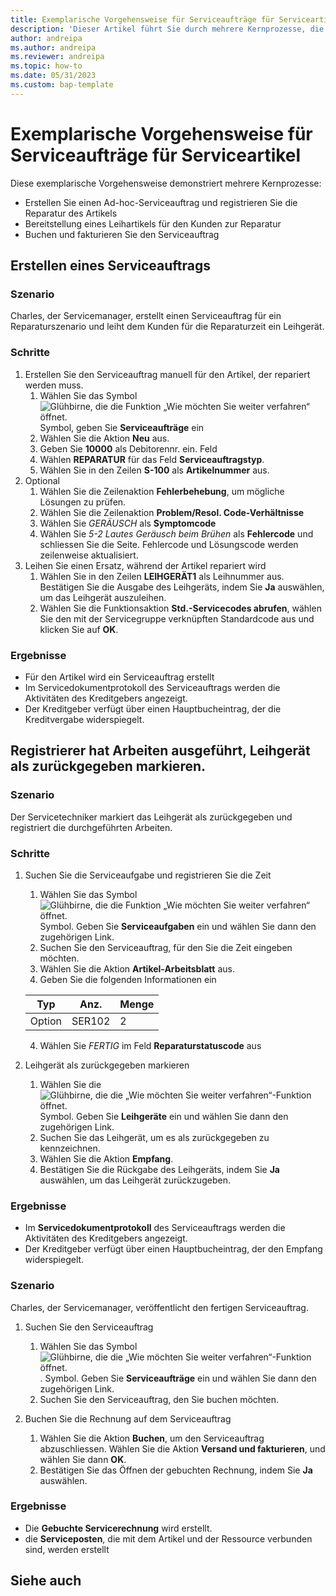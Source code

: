 ```yaml
---
title: Exemplarische Vorgehensweise für Serviceaufträge für Serviceartikel
description: 'Dieser Artikel führt Sie durch mehrere Kernprozesse, die Serviceaufträge und Artikel betreffen.'
author: andreipa
ms.author: andreipa
ms.reviewer: andreipa
ms.topic: how-to
ms.date: 05/31/2023
ms.custom: bap-template
---
```


# <a name="walkthrough-of-service-orders-for-service-items"></a>Exemplarische Vorgehensweise für Serviceaufträge für Serviceartikel

Diese exemplarische Vorgehensweise demonstriert mehrere Kernprozesse:

- Erstellen Sie einen Ad-hoc-Serviceauftrag und registrieren Sie die Reparatur des Artikels
- Bereitstellung eines Leihartikels für den Kunden zur Reparatur
- Buchen und fakturieren Sie den Serviceauftrag
    
## <a name="creating-a-service-order"></a>Erstellen eines Serviceauftrags

### <a name="scenario"></a>Szenario

Charles, der Servicemanager, erstellt einen Serviceauftrag für ein Reparaturszenario und leiht dem Kunden für die Reparaturzeit ein Leihgerät.

### <a name="steps"></a>Schritte

1. Erstellen Sie den Serviceauftrag manuell für den Artikel, der repariert werden muss.
   1. Wählen Sie das Symbol ![Glühbirne, die die Funktion „Wie möchten Sie weiter verfahren“ öffnet.](../../media/ui-search/search_small.png "Wie möchten Sie weiter verfahren?") Symbol, geben Sie **Serviceaufträge** ein
   2. Wählen Sie die Aktion **Neu** aus.
   3. Geben Sie **10000** als Debitorennr. ein. Feld
   4. Wählen **REPARATUR** für das Feld **Serviceauftragstyp**.
   5. Wählen Sie in den Zeilen **S-100** als **Artikelnummer** aus.
2. Optional
   1. Wählen Sie die Zeilenaktion **Fehlerbehebung**, um mögliche Lösungen zu prüfen.
   2. Wählen Sie die Zeilenaktion **Problem/Resol. Code-Verhältnisse**
   3. Wählen Sie *GERÄUSCH* als **Symptomcode**
   4. Wählen Sie *5-2 Lautes Geräusch beim Brühen* als **Fehlercode** und schliessen Sie die Seite. Fehlercode und Lösungscode werden zeilenweise aktualisiert.
3. Leihen Sie einen Ersatz, während der Artikel repariert wird
   1. Wählen Sie in den Zeilen **LEIHGERÄT1** als Leihnummer aus. Bestätigen Sie die Ausgabe des Leihgeräts, indem Sie **Ja** auswählen, um das Leihgerät auszuleihen. 
   2. Wählen Sie die Funktionsaktion **Std.-Servicecodes abrufen**, wählen Sie den mit der Servicegruppe verknüpften Standardcode aus und klicken Sie auf **OK**.
   
### <a name="results"></a>Ergebnisse

- Für den Artikel wird ein Serviceauftrag erstellt
- Im Servicedokumentprotokoll des Serviceauftrags werden die Aktivitäten des Kreditgebers angezeigt.
- Der Kreditgeber verfügt über einen Hauptbucheintrag, der die Kreditvergabe widerspiegelt.
   

## <a name="register-performed-work-mark-loaner-as-returned"></a>Registrierer hat Arbeiten ausgeführt, Leihgerät als zurückgegeben markieren.

### <a name="scenario-1"></a>Szenario

Der Servicetechniker markiert das Leihgerät als zurückgegeben und registriert die durchgeführten Arbeiten.

### <a name="steps-1"></a>Schritte

1. Suchen Sie die Serviceaufgabe und registrieren Sie die Zeit 
   1. Wählen Sie das Symbol ![Glühbirne, die die Funktion „Wie möchten Sie weiter verfahren“ öffnet.](../../media/ui-search/search_small.png "Wie möchten Sie weiter verfahren?") Symbol. Geben Sie **Serviceaufgaben** ein und wählen Sie dann den zugehörigen Link.
   2. Suchen Sie den Serviceauftrag, für den Sie die Zeit eingeben möchten.
   3. Wählen Sie die Aktion **Artikel-Arbeitsblatt** aus.
   4. Geben Sie die folgenden Informationen ein

    |Typ|Anz.|Menge|
    |----|---|--------|  
    |Option|SER102|2|

   4. Wählen Sie *FERTIG* im Feld **Reparaturstatuscode** aus
    
2. Leihgerät als zurückgegeben markieren
   1. Wählen Sie die ![Glühbirne, die die „Wie möchten Sie weiter verfahren“-Funktion öffnet.](../../media/ui-search/search_small.png "Wie möchten Sie weiter verfahren?") Symbol. Geben Sie **Leihgeräte** ein und wählen Sie dann den zugehörigen Link.
   2. Suchen Sie das Leihgerät, um es als zurückgegeben zu kennzeichnen.
   3. Wählen Sie die Aktion **Empfang**. 
   4. Bestätigen Sie die Rückgabe des Leihgeräts, indem Sie **Ja** auswählen, um das Leihgerät zurückzugeben.
      
### <a name="results-1"></a>Ergebnisse

- Im **Servicedokumentprotokoll** des Serviceauftrags werden die Aktivitäten des Kreditgebers angezeigt.
- Der Kreditgeber verfügt über einen Hauptbucheintrag, der den Empfang widerspiegelt.


### <a name="scenario-2"></a>Szenario

Charles, der Servicemanager, veröffentlicht den fertigen Serviceauftrag.

1. Suchen Sie den Serviceauftrag 
   1. Wählen Sie das Symbol ![Glühbirne, die die „Wie möchten Sie weiter verfahren“-Funktion öffnet.](../../media/ui-search/search_small.png "Tell Me-Funktion"). Symbol. Geben Sie **Serviceaufträge** ein und wählen Sie dann den zugehörigen Link.
   2. Suchen Sie den Serviceauftrag, den Sie buchen möchten.

2. Buchen Sie die Rechnung auf dem Serviceauftrag
   1. Wählen Sie die Aktion **Buchen**, um den Serviceauftrag abzuschliessen. Wählen Sie die Aktion **Versand und fakturieren**, und wählen Sie dann **OK**.
   2. Bestätigen Sie das Öffnen der gebuchten Rechnung, indem Sie **Ja** auswählen. 
### <a name="results-2"></a>Ergebnisse

- Die **Gebuchte Servicerechnung** wird erstellt.
- die **Serviceposten**, die mit dem Artikel und der Ressource verbunden sind, werden erstellt

## <a name="see-also"></a>Siehe auch
